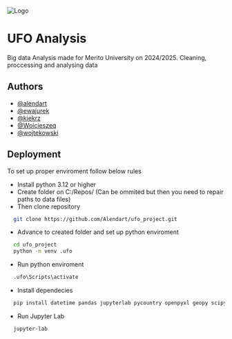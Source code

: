 
![Logo](https://dev-to-uploads.s3.amazonaws.com/uploads/articles/th5xamgrr6se0x5ro4g6.png)


# UFO Analysis

Big data Analysis made for Merito University on 2024/2025. Cleaning, proccessing and analysing data 


## Authors

- [@alendart](https://www.github.com/alendart)
- [@ewajurek](https://www.github.com/ewajurek)
- [@kiekrz](https://www.github.com/kiekrz)
- [@Woicieszeq](https://www.github.com/Woicieszeq)
- [@wojtekowski](https://www.github.com/wojtekowski)




## Deployment

To set up proper enviroment follow below rules

- Install python 3.12 or higher
- Create folder on C:/Repos/ 
    (Can be ommited but then you need to repair paths to data files)
- Then clone repository
```bash
  git clone https://github.com/Alendart/ufo_project.git
```
- Advance to created folder and set up python enviroment
```bash
  cd ufo_project
  python -m venv .ufo
```
- Run python enviroment
```bash
  .ufo\Scripts\activate
```
- Install dependecies
```bash
  pip install datetime pandas jupyterlab pycountry openpyxl geopy scipy tqdm geopandas csvkit shapely pyproj
```
- Run Jupyter Lab 
```bash
  jupyter-lab
```

